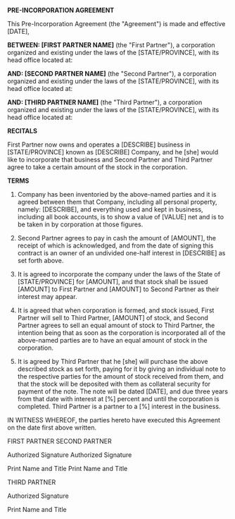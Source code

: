 **PRE-INCORPORATION AGREEMENT**

This Pre-Incorporation Agreement (the "Agreement") is made and effective
\[DATE\],

**BETWEEN: \[FIRST PARTNER NAME\]** (the \"First Partner\"), a
corporation organized and existing under the laws of the
\[STATE/PROVINCE\], with its head office located at:

**AND: \[SECOND PARTNER NAME\]** (the \"Second Partner\"), a corporation
organized and existing under the laws of the \[STATE/PROVINCE\], with
its head office located at:

**AND: \[THIRD PARTNER NAME\]** (the \"Third Partner\"), a corporation
organized and existing under the laws of the \[STATE/PROVINCE\], with
its head office located at:

**RECITALS**

First Partner now owns and operates a \[DESCRIBE\] business in
\[STATE/PROVINCE\] known as \[DESCRIBE\] Company, and he \[she\] would
like to incorporate that business and Second Partner and Third Partner
agree to take a certain amount of the stock in the corporation.

**TERMS**

1.  Company has been inventoried by the above-named parties and it is
    agreed between them that Company, including all personal property,
    namely: \[DESCRIBE\], and everything used and kept in business,
    including all book accounts, is to show a value of \[VALUE\] net and
    is to be taken in by corporation at those figures.

2.  Second Partner agrees to pay in cash the amount of \[AMOUNT\], the
    receipt of which is acknowledged, and from the date of signing this
    contract is an owner of an undivided one-half interest in
    \[DESCRIBE\] as set forth above.

3.  It is agreed to incorporate the company under the laws of the State
    of \[STATE/PROVINCE\] for \[AMOUNT\], and that stock shall be issued
    \[AMOUNT\] to First Partner and \[AMOUNT\] to Second Partner as
    their interest may appear.

4.  It is agreed that when corporation is formed, and stock issued,
    First Partner will sell to Third Partner, \[AMOUNT\] of stock, and
    Second Partner agrees to sell an equal amount of stock to Third
    Partner, the intention being that as soon as the corporation is
    incorporated all of the above-named parties are to have an equal
    amount of stock in the corporation.

5.  It is agreed by Third Partner that he \[she\] will purchase the
    above described stock as set forth, paying for it by giving an
    individual note to the respective parties for the amount of stock
    received from them, and that the stock will be deposited with them
    as collateral security for payment of the note. The note will be
    dated \[DATE\], and due three years from that date with interest at
    \[%\] percent and until the corporation is completed. Third Partner
    is a partner to a \[%\] interest in the business.

IN WITNESS WHEREOF, the parties hereto have executed this Agreement on
the date first above written.

FIRST PARTNER SECOND PARTNER

Authorized Signature Authorized Signature

Print Name and Title Print Name and Title

THIRD PARTNER

Authorized Signature

Print Name and Title
